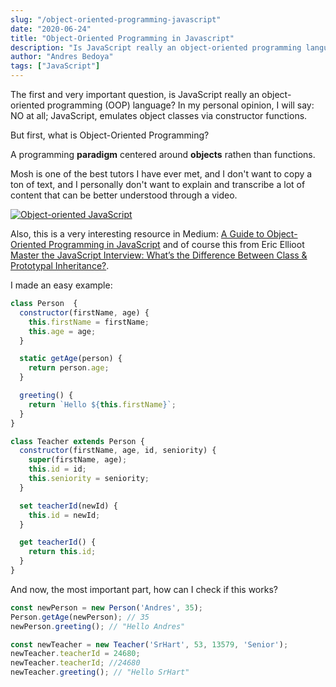 ```yaml
---
slug: "/object-oriented-programming-javascript"
date: "2020-06-24"
title: "Object-Oriented Programming in Javascript"
description: "Is JavaScript really an object-oriented programming language?"
author: "Andres Bedoya"
tags: ["JavaScript"]
---
```


The first and very important question, is JavaScript really an object-oriented programming (OOP) language? In my personal opinion, I will say: NO at all; JavaScript, emulates object classes via constructor functions.

But first, what is Object-Oriented Programming?

A programming **paradigm** centered around **objects** rathen than functions.

Mosh is one of the best tutors I have ever met, and I don't want to copy a ton of text, and I personally don't want to explain and transcribe a lot of content that can be better understood through a video.

[![Object-oriented JavaScript](https://img.youtube.com/vi/PFmuCDHHpwk/0.jpg)](https://www.youtube.com/watch?v=PFmuCDHHpwk "Object-oriented JavaScript")

Also, this is a very interesting resource in Medium:
[A Guide to Object-Oriented Programming in JavaScript](https://medium.com/better-programming/object-oriented-programming-in-javascript-b3bda28d3e81) and of course this from Eric Ellioot [Master the JavaScript Interview: What’s the Difference Between Class & Prototypal Inheritance?](https://medium.com/javascript-scene/master-the-javascript-interview-what-s-the-difference-between-class-prototypal-inheritance-e4cd0a7562e9).

I made an easy example:

```js
class Person  {
  constructor(firstName, age) {
    this.firstName = firstName;
    this.age = age;
  }

  static getAge(person) {
    return person.age;
  }

  greeting() {
    return `Hello ${this.firstName}`;
  }
}

class Teacher extends Person {
  constructor(firstName, age, id, seniority) {
    super(firstName, age);
    this.id = id;
    this.seniority = seniority;
  }

  set teacherId(newId) {
    this.id = newId;
  }

  get teacherId() {
    return this.id;
  }
}
```

And now, the most important part, how can I check if this works?

```js
const newPerson = new Person('Andres', 35);
Person.getAge(newPerson); // 35
newPerson.greeting(); // "Hello Andres"

const newTeacher = new Teacher('SrHart', 53, 13579, 'Senior');
newTeacher.teacherId = 24680;
newTeacher.teacherId; //24680
newTeacher.greeting(); // "Hello SrHart"
```